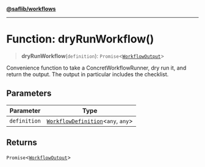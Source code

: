 [**@saflib/workflows**](../index.md)

---

# Function: dryRunWorkflow()

> **dryRunWorkflow**(`definition`): `Promise`\<[`WorkflowOutput`](../interfaces/WorkflowOutput.md)\>

Convenience function to take a ConcretWorkflowRunner, dry run it, and return the output. The output in particular includes the checklist.

## Parameters

| Parameter    | Type                                                                        |
| ------------ | --------------------------------------------------------------------------- |
| `definition` | [`WorkflowDefinition`](../interfaces/WorkflowDefinition.md)\<`any`, `any`\> |

## Returns

`Promise`\<[`WorkflowOutput`](../interfaces/WorkflowOutput.md)\>
